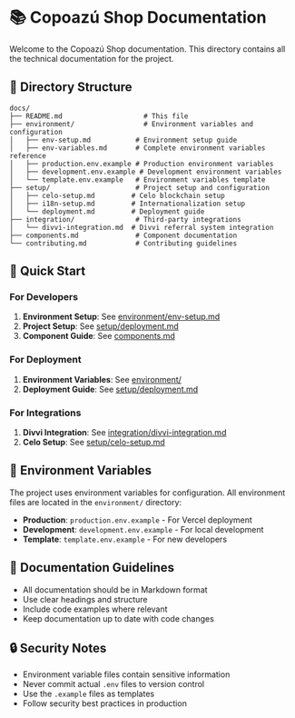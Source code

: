 # 📚 Copoazú Shop Documentation

Welcome to the Copoazú Shop documentation. This directory contains all the technical documentation for the project.

## 📁 Directory Structure

```
docs/
├── README.md                    # This file
├── environment/                 # Environment variables and configuration
│   ├── env-setup.md           # Environment setup guide
│   ├── env-variables.md       # Complete environment variables reference
│   ├── production.env.example # Production environment variables
│   ├── development.env.example # Development environment variables
│   └── template.env.example   # Environment variables template
├── setup/                     # Project setup and configuration
│   ├── celo-setup.md         # Celo blockchain setup
│   ├── i18n-setup.md         # Internationalization setup
│   └── deployment.md         # Deployment guide
├── integration/               # Third-party integrations
│   └── divvi-integration.md  # Divvi referral system integration
├── components.md              # Component documentation
└── contributing.md            # Contributing guidelines
```

## 🚀 Quick Start

### For Developers
1. **Environment Setup**: See [environment/env-setup.md](./environment/env-setup.md)
2. **Project Setup**: See [setup/deployment.md](./setup/deployment.md)
3. **Component Guide**: See [components.md](./components.md)

### For Deployment
1. **Environment Variables**: See [environment/](./environment/)
2. **Deployment Guide**: See [setup/deployment.md](./setup/deployment.md)

### For Integrations
1. **Divvi Integration**: See [integration/divvi-integration.md](./integration/divvi-integration.md)
2. **Celo Setup**: See [setup/celo-setup.md](./setup/celo-setup.md)

## 🔧 Environment Variables

The project uses environment variables for configuration. All environment files are located in the `environment/` directory:

- **Production**: `production.env.example` - For Vercel deployment
- **Development**: `development.env.example` - For local development
- **Template**: `template.env.example` - For new developers

## 📖 Documentation Guidelines

- All documentation should be in Markdown format
- Use clear headings and structure
- Include code examples where relevant
- Keep documentation up to date with code changes

## 🔒 Security Notes

- Environment variable files contain sensitive information
- Never commit actual `.env` files to version control
- Use the `.example` files as templates
- Follow security best practices in production
